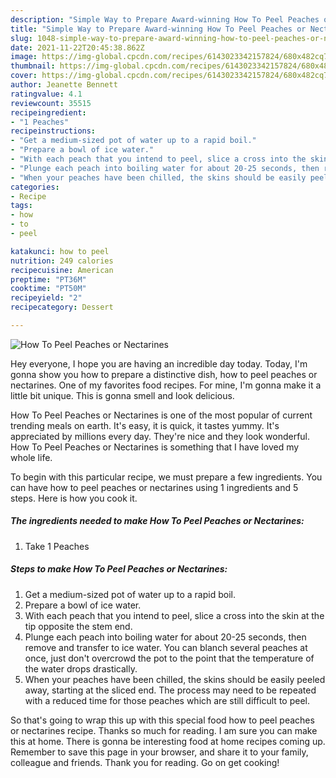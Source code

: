 ```yaml
---
description: "Simple Way to Prepare Award-winning How To Peel Peaches or Nectarines"
title: "Simple Way to Prepare Award-winning How To Peel Peaches or Nectarines"
slug: 1048-simple-way-to-prepare-award-winning-how-to-peel-peaches-or-nectarines
date: 2021-11-22T20:45:38.862Z
image: https://img-global.cpcdn.com/recipes/6143023342157824/680x482cq70/how-to-peel-peaches-or-nectarines-recipe-main-photo.jpg
thumbnail: https://img-global.cpcdn.com/recipes/6143023342157824/680x482cq70/how-to-peel-peaches-or-nectarines-recipe-main-photo.jpg
cover: https://img-global.cpcdn.com/recipes/6143023342157824/680x482cq70/how-to-peel-peaches-or-nectarines-recipe-main-photo.jpg
author: Jeanette Bennett
ratingvalue: 4.1
reviewcount: 35515
recipeingredient:
- "1 Peaches"
recipeinstructions:
- "Get a medium-sized pot of water up to a rapid boil."
- "Prepare a bowl of ice water."
- "With each peach that you intend to peel, slice a cross into the skin at the tip opposite the stem end."
- "Plunge each peach into boiling water for about 20-25 seconds, then remove and transfer to ice water. You can blanch several peaches at once, just don&#39;t overcrowd the pot to the point that the temperature of the water drops drastically."
- "When your peaches have been chilled, the skins should be easily peeled away, starting at the sliced end. The process may need to be repeated with a reduced time for those peaches which are still difficult to peel."
categories:
- Recipe
tags:
- how
- to
- peel

katakunci: how to peel 
nutrition: 249 calories
recipecuisine: American
preptime: "PT36M"
cooktime: "PT50M"
recipeyield: "2"
recipecategory: Dessert

---
```



![How To Peel Peaches or Nectarines](https://img-global.cpcdn.com/recipes/6143023342157824/680x482cq70/how-to-peel-peaches-or-nectarines-recipe-main-photo.jpg)

Hey everyone, I hope you are having an incredible day today. Today, I'm gonna show you how to prepare a distinctive dish, how to peel peaches or nectarines. One of my favorites food recipes. For mine, I'm gonna make it a little bit unique. This is gonna smell and look delicious.

How To Peel Peaches or Nectarines is one of the most popular of current trending meals on earth. It's easy, it is quick, it tastes yummy. It's appreciated by millions every day. They're nice and they look wonderful. How To Peel Peaches or Nectarines is something that I have loved my whole life.




To begin with this particular recipe, we must prepare a few ingredients. You can have how to peel peaches or nectarines using 1 ingredients and 5 steps. Here is how you cook it.

<!--inarticleads1-->

##### The ingredients needed to make How To Peel Peaches or Nectarines:

1. Take 1 Peaches




<!--inarticleads2-->

##### Steps to make How To Peel Peaches or Nectarines:

1. Get a medium-sized pot of water up to a rapid boil.
1. Prepare a bowl of ice water.
1. With each peach that you intend to peel, slice a cross into the skin at the tip opposite the stem end.
1. Plunge each peach into boiling water for about 20-25 seconds, then remove and transfer to ice water. You can blanch several peaches at once, just don&#39;t overcrowd the pot to the point that the temperature of the water drops drastically.
1. When your peaches have been chilled, the skins should be easily peeled away, starting at the sliced end. The process may need to be repeated with a reduced time for those peaches which are still difficult to peel.




So that's going to wrap this up with this special food how to peel peaches or nectarines recipe. Thanks so much for reading. I am sure you can make this at home. There is gonna be interesting food at home recipes coming up. Remember to save this page in your browser, and share it to your family, colleague and friends. Thank you for reading. Go on get cooking!
